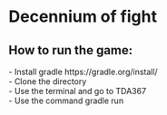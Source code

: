 # Decennium of fight

<h2>How to run the game:</h2>
- Install gradle https://gradle.org/install/<br>
- Clone the directory<br>
- Use the terminal and go to TDA367<br>
- Use the command gradle run<br>
